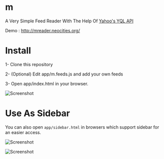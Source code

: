 m
===

A Very Simple Feed Reader With The Help Of [Yahoo's YQL API](https://developer.yahoo.com/yql/) 

Demo : http://mreader.neocities.org/

Install
=======

1- Clone this repository

2- (Optional) Edit app/m.feeds.js and add your own feeds

3- Open app/index.html in your browser.

![Screenshot](http://i.imgur.com/2LMFdO0.png)

Use As Sidebar
==============

You can also open `app/sidebar.html` in browsers which support sidebar for an easier access.

![Screenshot](http://i.imgur.com/8KkmqG2.png)

![Screenshot](http://i.imgur.com/HR5UkPt.png)
